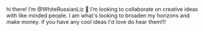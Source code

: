 hi there! I’m @WhiteRussianLiz 
💞️ I’m looking to collaborate on creative ideas with like minded people. I am what's looking to broaden my horizons and make money. 
if you have any cool ideas I'd love do hear them!!!
